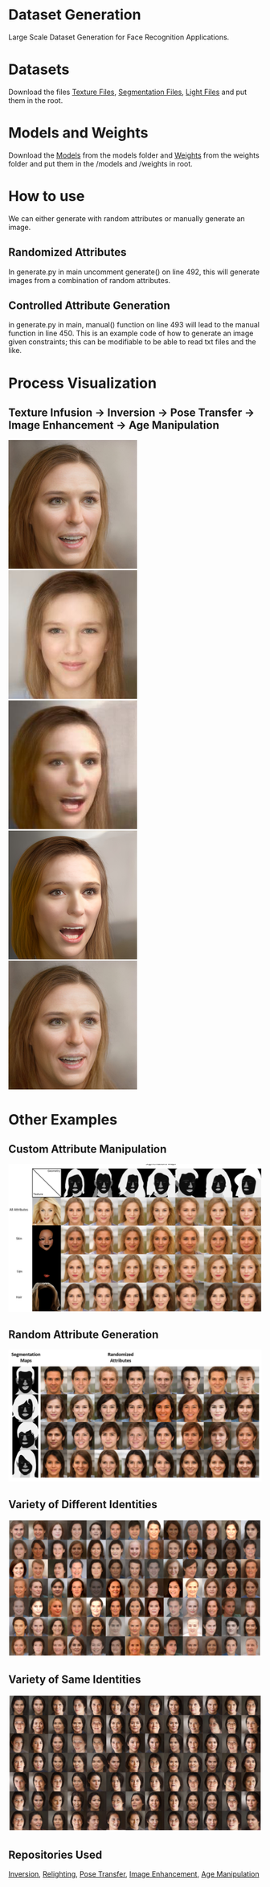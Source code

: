 # Dataset Generation
Large Scale Dataset Generation for Face Recognition Applications.

# Datasets
Download the files [Texture Files](https://drive.google.com/drive/folders/1YNFWIvkAA_bqVOwRuBqaMKUq2j00zskd?usp=drive_link), [Segmentation Files](https://drive.google.com/drive/folders/1iOfkRUSQfS8caQMzIQNNjEcAxEFdq8IO?usp=drive_link), [Light Files](https://drive.google.com/drive/folders/1D41KHkGJgZX5DFojrhHkFATaulXzJ2wf?usp=drive_link) and put them in the root.

# Models and Weights
Download the [Models](https://drive.google.com/drive/folders/1r23bDC2fJGEKt5X3w1-P6iQkvcPmxMoP?usp=drive_link) from the models folder and [Weights](https://drive.google.com/drive/folders/1Cghp-y-OfUC29MpP6r9J3W2d-SzorIQk?usp=drive_link) from the weights folder and put them in the /models and /weights in root.

# How to use
We can either generate with random attributes or manually generate an image.

## Randomized Attributes
In generate.py in main uncomment generate() on line 492, this will generate images from a combination of random attributes.

## Controlled Attribute Generation
in generate.py in main, manual() function on line 493 will lead to the manual function in line 450. This is an example code of how to generate an image given constraints; this can be modifiable to be able to read txt files and the like.

# Process Visualization
## Texture Infusion -> Inversion -> Pose Transfer -> Image Enhancement -> Age Manipulation
<img src="https://github.com/Laudwika/Dataset-Generation/blob/main/test/age.jpg" width="256" height="256" /> <img src="https://github.com/Laudwika/Dataset-Generation/blob/main/test/style.jpg" width="256" height="256" /><img src="https://github.com/Laudwika/Dataset-Generation/blob/main/test/pose.jpg" width="256" height="256" /><img src="https://github.com/Laudwika/Dataset-Generation/blob/main/test/enhanced.jpg" width="256" height="256" /><img src="https://github.com/Laudwika/Dataset-Generation/blob/main/test/age.jpg" width="256" height="256" />

# Other Examples
## Custom Attribute Manipulation
![custom](/test/customized.png)

## Random Attribute Generation
![attribute](/test/attributes.png)

## Variety of Different Identities
![multiple](/test/multiple.png)

## Variety of Same Identities
![same](/test/one.png)

## Repositories Used
[Inversion](https://github.com/bryandlee/stylegan2-encoder-pytorch), [Relighting](https://github.com/zhhoper/DPR), [Pose Transfer](https://github.com/zhengkw18/face-vid2vid), [Image Enhancement](https://github.com/yangxy/GPEN/blob/main/README.md), [Age Manipulation](https://github.com/yuval-alaluf/SAM)
